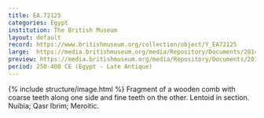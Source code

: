 ```yaml
---
title: EA.72125
categories: Egypt
institution: The British Museum
layout: default
record: https://www.britishmuseum.org/collection/object/Y_EA72125
large:  https://media.britishmuseum.org/media/Repository/Documents/2014_11/5_10/7fb5d5cb_7d55_475e_b91d_a3da00b4b38a/mid_01189063_001.jpg
preview: https://media.britishmuseum.org/media/Repository/Documents/2014_11/5_10/7fb5d5cb_7d55_475e_b91d_a3da00b4b38a/small_01189063_001.jpg
period: 250-400 CE (Egypt - Late Antique)
---
```

{% include structure/image.html %}
Fragment of a wooden comb with coarse teeth along one side and fine teeth on the
other. Lentoid in section.
Nuibia; Qasr Ibrim; Meroitic.
